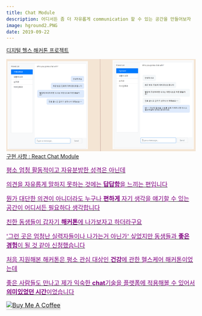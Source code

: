 ```yaml
---
title: Chat Module
description: 어디서든 좀 더 자유롭게 communication 할 수 있는 공간을 만들어보자
image: hground2.PNG
date: 2019-09-22
---
```


<a href="https://github.com/h-ground">디지털 헬스 해커톤 프로젝트
<p><img src="https://github.com/hayleyshim/hayleyshim.github.io/blob/master/assets/images/projects/hground.PNG?raw=true">  
<br>구현 사항 : React Chat Module

<font size="3" color="purple">
<p>평소 엄청 활동적이고 자유분방한 성격은 아닌데
<p>의견을 자유롭게 말하지 못하는 것에는 <b>답답함</b>을 느끼는 편입니다
<p>뭔가 대단한 의견이 아니더라도 누구나 <b>편하게</b> 자기 생각을 얘기할 수 있는 공간이 어디서든 필요하다 생각합니다
<p>친한 동생들이 갑자기 <b>해커톤</b>에 나가보자고 하더라구요
<p>'그런 곳은 엄청난 실력자들이나 나가는거 아닌가' 싶었지만 동생들과 <b>좋은 경험</b>이 될 것 같아 신청했습니다
<p>처음 지원해본 해커톤은 평소 관심 대상인 <b>건강</b>에 관한 헬스케어 해커톤이었는데
<p>좋은 사람들도 만나고 제가 익숙한 <b>chat</b>기술을 플랫폼에 적용해볼 수 있어서 <b>의미있었던 시간</b>이었습니다

<a href="https://www.buymeacoffee.com/yhshim17" target="_blank"><img src="https://www.buymeacoffee.com/assets/img/custom_images/orange_img.png" alt="Buy Me A Coffee" style="height: 41px !important;width: 174px !important;box-shadow: 0px 3px 2px 0px rgba(190, 190, 190, 0.5) !important;-webkit-box-shadow: 0px 3px 2px 0px rgba(190, 190, 190, 0.5) !important;" ></a>
